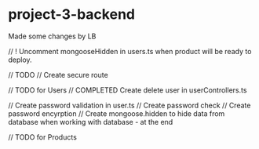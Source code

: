 # project-3-backend

Made some changes by LB

// ! Uncomment mongooseHidden in users.ts when product will be ready to deploy. 

// TODO
// Create secure route

// TODO for Users
// COMPLETED Create delete user in userControllers.ts

// Create password validation in user.ts
// Create password check
// Create password encyrption
// Create mongoose.hidden to hide data from database when working with database - at the end

// TODO for Products

